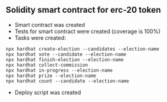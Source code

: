 ## Solidity smart contract for erc-20 token

- Smart contract was created
- Tests for smart contract were created (coverage is 100%)
- Tasks were created:
```shell
npx hardhat create-election --candidates --election-name
npx hardhat vote --candidate --election-name
npx hardhat finish-election --election-name
npx hardhat collect-commission
npx hardhat in-progress --election-name
npx hardhat prize --election-name
npx hardhat count --candidate --election-name 
```
- Deploy script was created